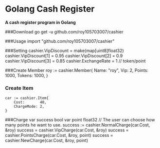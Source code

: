 # Golang Cash Register

**A cash register program in Golang**

###Download
	go get -u github.com/roy105703007/cashier

###Usage
	import "github.com/roy105703007/cashier"

###Setting
	cashier.VipDiscount = make(map[uint8]float32)
	cashier.VipDiscount[1] = 0.95
	cashier.VipDiscount[2] = 0.9
	cashier.VipDiscount[3] = 0.85
	cashier.ExchangeRate = 1 // token/point

###Create Member
	roy := cashier.Member{
		Name:   "roy",
		Vip:    2,
		Points: 1000,
		Tokens: 1000,
	}

### Create Item

	car := cashier.Item{
		Cost:       40,
		ChargeMode: 2,
	}

###Charge
	var success bool
	var point float32 // The user can choose how many points he want to use.
	success := cashier.NormalCharge(car.Cost, &roy)
	success = cashier.VipCharge(car.Cost, &roy)
	success = cashier.PointsCharge(car.Cost, &roy, point)
	success = cashier.NewCharge(car.Cost, &roy, point)
